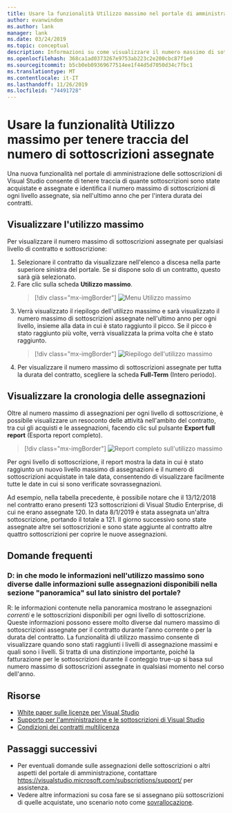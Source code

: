 ```yaml
---
title: Usare la funzionalità Utilizzo massimo nel portale di amministrazione
author: evanwindom
ms.author: lank
manager: lank
ms.date: 03/24/2019
ms.topic: conceptual
description: Informazioni su come visualizzare il numero massimo di sottoscrizioni assegnate nel portale di amministrazione
ms.openlocfilehash: 368ca1ad0373267e9753ab223c2e200cbc87f1e0
ms.sourcegitcommit: b5cb0eb09369677514ee1f44d5d7050d34c7fbc1
ms.translationtype: MT
ms.contentlocale: it-IT
ms.lasthandoff: 11/26/2019
ms.locfileid: "74491728"
---
```

# <a name="use-the-maximum-usage-feature-to-track-the-number-of-assigned-subscriptions"></a>Usare la funzionalità Utilizzo massimo per tenere traccia del numero di sottoscrizioni assegnate
Una nuova funzionalità nel portale di amministrazione delle sottoscrizioni di Visual Studio consente di tenere traccia di quante sottoscrizioni sono state acquistate e assegnate e identifica il numero massimo di sottoscrizioni di ogni livello assegnate, sia nell'ultimo anno che per l'intera durata dei contratti. 

## <a name="view-your-maximum-usage"></a>Visualizzare l'utilizzo massimo
Per visualizzare il numero massimo di sottoscrizioni assegnate per qualsiasi livello di contratto e sottoscrizione:
1. Selezionare il contratto da visualizzare nell'elenco a discesa nella parte superiore sinistra del portale. Se si dispone solo di un contratto, questo sarà già selezionato.
2. Fare clic sulla scheda **Utilizzo massimo**.  
    > [!div class="mx-imgBorder"]
    > ![Menu Utilizzo massimo](_img/maximum-usage/maximum-usage-menu.png)
3. Verrà visualizzato il riepilogo dell'utilizzo massimo e sarà visualizzato il numero massimo di sottoscrizioni assegnate nell'ultimo anno per ogni livello, insieme alla data in cui è stato raggiunto il picco.  Se il picco è stato raggiunto più volte, verrà visualizzata la prima volta che è stato raggiunto. 
    > [!div class="mx-imgBorder"]
    > ![Riepilogo dell'utilizzo massimo](_img/maximum-usage/maximum-usage-summary.png)
4. Per visualizzare il numero massimo di sottoscrizioni assegnate per tutta la durata del contratto, scegliere la scheda **Full-Term** (Intero periodo).

## <a name="view-your-assignment-history"></a>Visualizzare la cronologia delle assegnazioni
Oltre al numero massimo di assegnazioni per ogni livello di sottoscrizione, è possibile visualizzare un resoconto delle attività nell'ambito del contratto, tra cui gli acquisti e le assegnazioni, facendo clic sul pulsante **Export full report** (Esporta report completo).  

> [!div class="mx-imgBorder"]
> ![Report completo sull'utilizzo massimo](_img/maximum-usage/maximum-usage-full-report.png)

Per ogni livello di sottoscrizione, il report mostra la data in cui è stato raggiunto un nuovo livello massimo di assegnazioni e il numero di sottoscrizioni acquistate in tale data, consentendo di visualizzare facilmente tutte le date in cui si sono verificate sovrassegnazioni.  

Ad esempio, nella tabella precedente, è possibile notare che il 13/12/2018 nel contratto erano presenti 123 sottoscrizioni di Visual Studio Enterprise, di cui ne erano assegnate 120.  In data 8/1/2019 è stata assegnata un'altra sottoscrizione, portando il totale a 121.  Il giorno successivo sono state assegnate altre sei sottoscrizioni e sono state aggiunte al contratto altre quattro sottoscrizioni per coprire le nuove assegnazioni.  

## <a name="frequently-asked-questions"></a>Domande frequenti
### <a name="q-how-is-the-information-in-the-maximum-usage-different-from-the-assignment-information-available-in-the-overview-section-on-the-left-side-of-the-portal"></a>D: in che modo le informazioni nell'utilizzo massimo sono diverse dalle informazioni sulle assegnazioni disponibili nella sezione "panoramica" sul lato sinistro del portale?
R: le informazioni contenute nella panoramica mostrano le assegnazioni *correnti* e le sottoscrizioni disponibili per ogni livello di sottoscrizione.  Queste informazioni possono essere molto diverse dal numero massimo di sottoscrizioni assegnate per il contratto durante l'anno corrente o per la durata del contratto.  La funzionalità di utilizzo massimo consente di visualizzare quando sono stati raggiunti i livelli di assegnazione massimi e quali sono i livelli.  Si tratta di una distinzione importante, poiché la fatturazione per le sottoscrizioni durante il conteggio true-up si basa sul numero massimo di sottoscrizioni assegnate in qualsiasi momento nel corso dell'anno. 

## <a name="resources"></a>Risorse
- [White paper sulle licenze per Visual Studio](https://aka.ms/vslicensing)
- [Supporto per l'amministrazione e le sottoscrizioni di Visual Studio](https://visualstudio.microsoft.com/support/support-overview-vs)
- [Condizioni dei contratti multilicenza](https://www.microsoft.com/licensing/product-licensing/products.aspx)

## <a name="next-steps"></a>Passaggi successivi
- Per eventuali domande sulle assegnazioni delle sottoscrizioni o altri aspetti del portale di amministrazione, contattare https://visualstudio.microsoft.com/subscriptions/support/ per assistenza. 
- Vedere altre informazioni su cosa fare se si assegnano più sottoscrizioni di quelle acquistate, uno scenario noto come [sovrallocazione](handle-overclaimed-license.md).
